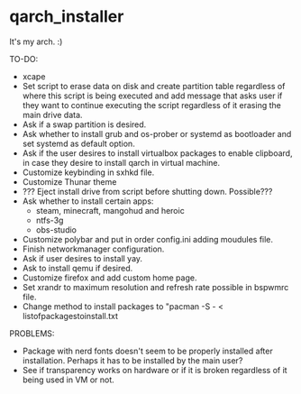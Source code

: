 # qarch_installer
It's my arch. :)

TO-DO:

- xcape
- Set script to erase data on disk and create partition table regardless of where this script is being executed and add message that asks user if they want to continue executing the script regardless of it erasing the main drive data.
- Ask if a swap partition is desired.
- Ask whether to install grub and os-prober or systemd as bootloader and set systemd as default option.
- Ask if the user desires to install virtualbox packages to enable clipboard, in case they desire to install qarch in virtual machine.
- Customize keybinding in sxhkd file.
- Customize Thunar theme
- ??? Eject install drive from script before shutting down. Possible???
- Ask whether to install certain apps:
  - steam, minecraft, mangohud and heroic
  - ntfs-3g
  - obs-studio
- Customize polybar and put in order config.ini adding moudules file.
- Finish networkmanager configuration.
- Ask if user desires to install yay.
- Ask to install qemu if desired.
- Customize firefox and add custom home page.
- Set xrandr to maximum resolution and refresh rate possible in bspwmrc file.
- Change method to install packages to "pacman -S - < listofpackagestoinstall.txt

PROBLEMS:
- Package with nerd fonts doesn't seem to be properly installed after installation. Perhaps it has to be installed by the main user?
- See if transparency works on hardware or if it is broken regardless of it being used in VM or not.
